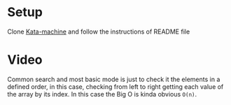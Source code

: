 # Setup

Clone [Kata-machine](https://github.com/ThePrimeagen/kata-machine?tab=readme-ov-file#how-it-works) and follow the instructions of README file

# Video

Common search and most basic mode is just to check it the elements in a defined order, in this case, checking from left to right getting each value of the array by its index. In this case the Big O is kinda obvious `O(n)`.



